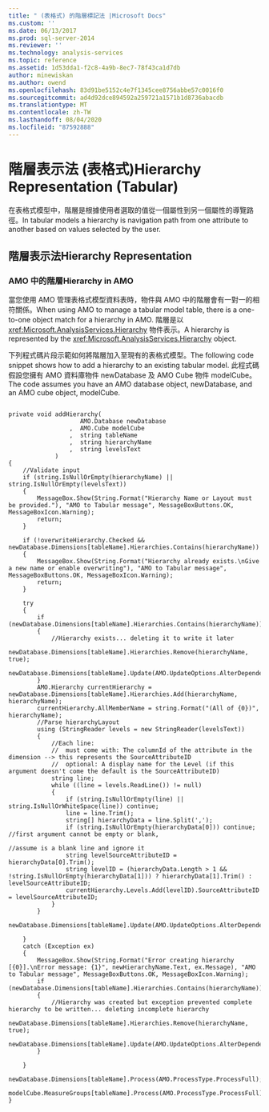 ```yaml
---
title: " (表格式) 的階層標記法 |Microsoft Docs"
ms.custom: ''
ms.date: 06/13/2017
ms.prod: sql-server-2014
ms.reviewer: ''
ms.technology: analysis-services
ms.topic: reference
ms.assetid: 1d53dda1-f2c8-4a9b-8ec7-78f43ca1d7db
author: minewiskan
ms.author: owend
ms.openlocfilehash: 83d91be5152c4e7f1345cee8756abbe57c0016f0
ms.sourcegitcommit: ad4d92dce894592a259721a1571b1d8736abacdb
ms.translationtype: MT
ms.contentlocale: zh-TW
ms.lasthandoff: 08/04/2020
ms.locfileid: "87592888"
---
```

# <a name="hierarchy-representation-tabular"></a><span data-ttu-id="df39f-102">階層表示法 (表格式)</span><span class="sxs-lookup"><span data-stu-id="df39f-102">Hierarchy Representation (Tabular)</span></span>
  <span data-ttu-id="df39f-103">在表格式模型中，階層是根據使用者選取的值從一個屬性到另一個屬性的導覽路徑。</span><span class="sxs-lookup"><span data-stu-id="df39f-103">In tabular models a hierarchy is navigation path from one attribute to another based on values selected by the user.</span></span>  
  
## <a name="hierarchy-representation"></a><span data-ttu-id="df39f-104">階層表示法</span><span class="sxs-lookup"><span data-stu-id="df39f-104">Hierarchy Representation</span></span>  
  
### <a name="hierarchy-in-amo"></a><span data-ttu-id="df39f-105">AMO 中的階層</span><span class="sxs-lookup"><span data-stu-id="df39f-105">Hierarchy in AMO</span></span>  
 <span data-ttu-id="df39f-106">當您使用 AMO 管理表格式模型資料表時，物件與 AMO 中的階層會有一對一的相符關係。</span><span class="sxs-lookup"><span data-stu-id="df39f-106">When using AMO to manage a tabular model table, there is a one-to-one object match for a hierarchy in AMO.</span></span> <span data-ttu-id="df39f-107">階層是以 <xref:Microsoft.AnalysisServices.Hierarchy> 物件表示。</span><span class="sxs-lookup"><span data-stu-id="df39f-107">A hierarchy is represented by the <xref:Microsoft.AnalysisServices.Hierarchy> object.</span></span>  
  
 <span data-ttu-id="df39f-108">下列程式碼片段示範如何將階層加入至現有的表格式模型。</span><span class="sxs-lookup"><span data-stu-id="df39f-108">The following code snippet shows how to add a hierarchy to an existing tabular model.</span></span> <span data-ttu-id="df39f-109">此程式碼假設您擁有 AMO 資料庫物件 newDatabase 及 AMO Cube 物件 modelCube。</span><span class="sxs-lookup"><span data-stu-id="df39f-109">The code assumes you have an AMO database object, newDatabase, and an AMO cube object, modelCube.</span></span>  
  
```  
  
private void addHierarchy(  
                    AMO.Database newDatabase  
                 ,  AMO.Cube modelCube  
                 ,  string tableName  
                 ,  string hierarchyName  
                 ,  string levelsText  
             )  
{  
    //Validate input  
    if (string.IsNullOrEmpty(hierarchyName) || string.IsNullOrEmpty(levelsText))  
    {  
        MessageBox.Show(String.Format("Hierarchy Name or Layout must be provided."), "AMO to Tabular message", MessageBoxButtons.OK, MessageBoxIcon.Warning);  
        return;  
    }  
  
    if (!overwriteHierarchy.Checked && newDatabase.Dimensions[tableName].Hierarchies.Contains(hierarchyName))  
    {  
        MessageBox.Show(String.Format("Hierarchy already exists.\nGive a new name or enable overwriting"), "AMO to Tabular message", MessageBoxButtons.OK, MessageBoxIcon.Warning);  
        return;  
    }  
  
    try  
    {  
        if (newDatabase.Dimensions[tableName].Hierarchies.Contains(hierarchyName))  
        {  
            //Hierarchy exists... deleting it to write it later  
            newDatabase.Dimensions[tableName].Hierarchies.Remove(hierarchyName, true);  
            newDatabase.Dimensions[tableName].Update(AMO.UpdateOptions.AlterDependents);  
        }  
        AMO.Hierarchy currentHierarchy = newDatabase.Dimensions[tableName].Hierarchies.Add(hierarchyName, hierarchyName);  
        currentHierarchy.AllMemberName = string.Format("(All of {0})", hierarchyName);  
        //Parse hierarchyLayout  
        using (StringReader levels = new StringReader(levelsText))  
        {  
            //Each line:  
            //  must come with: The columnId of the attribute in the dimension --> this represents the SourceAttributeID  
            //  optional: A display name for the Level (if this argument doesn't come the default is the SourceAttributeID)  
            string line;  
            while ((line = levels.ReadLine()) != null)  
            {  
                if (string.IsNullOrEmpty(line) || string.IsNullOrWhiteSpace(line)) continue;  
                line = line.Trim();  
                string[] hierarchyData = line.Split(',');  
                if (string.IsNullOrEmpty(hierarchyData[0])) continue; //first argument cannot be empty or blank,   
                                                                      //assume is a blank line and ignore it  
                string levelSourceAttributeID = hierarchyData[0].Trim();  
                string levelID = (hierarchyData.Length > 1 && !string.IsNullOrEmpty(hierarchyData[1])) ? hierarchyData[1].Trim() : levelSourceAttributeID;  
                currentHierarchy.Levels.Add(levelID).SourceAttributeID = levelSourceAttributeID;  
            }  
        }  
        newDatabase.Dimensions[tableName].Update(AMO.UpdateOptions.AlterDependents);  
  
    }  
    catch (Exception ex)  
    {  
        MessageBox.Show(String.Format("Error creating hierarchy [{0}].\nError message: {1}", newHierarchyName.Text, ex.Message), "AMO to Tabular message", MessageBoxButtons.OK, MessageBoxIcon.Warning);  
        if (newDatabase.Dimensions[tableName].Hierarchies.Contains(hierarchyName))  
        {  
            //Hierarchy was created but exception prevented complete hierarchy to be written... deleting incomplete hierarchy  
            newDatabase.Dimensions[tableName].Hierarchies.Remove(hierarchyName, true);  
            newDatabase.Dimensions[tableName].Update(AMO.UpdateOptions.AlterDependents);  
        }  
  
    }  
    newDatabase.Dimensions[tableName].Process(AMO.ProcessType.ProcessFull);  
    modelCube.MeasureGroups[tableName].Process(AMO.ProcessType.ProcessFull);  
}  
  
```  
  
  
